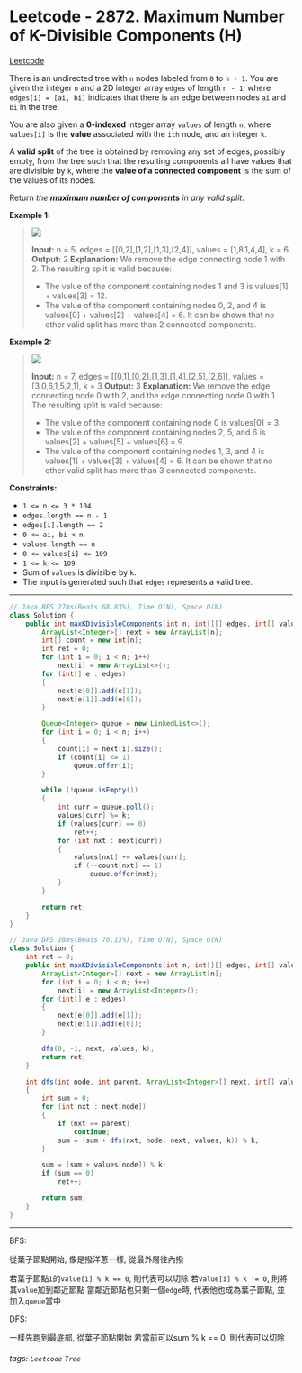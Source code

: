 # Leetcode - 2872. Maximum Number of K-Divisible Components (H)

[Leetcode](https://leetcode.com/problems/maximum-number-of-k-divisible-components/)

There is an undirected tree with `n` nodes labeled from `0` to `n - 1`. You are given the integer `n` and a 2D integer array `edges` of length `n - 1`, where `edges[i] = [ai, bi]` indicates that there is an edge between nodes `ai` and `bi` in the tree.

You are also given a **0-indexed** integer array `values` of length `n`, where `values[i]` is the **value** associated with the `ith` node, and an integer `k`.

A **valid split** of the tree is obtained by removing any set of edges, possibly empty, from the tree such that the resulting components all have values that are divisible by `k`, where the **value of a connected component** is the sum of the values of its nodes.

Return _the **maximum number of components** in any valid split_.

**Example 1:**

> ![](https://assets.leetcode.com/uploads/2023/08/07/example12-cropped2svg.jpg)
> 
> **Input:** n = 5, edges = [[0,2],[1,2],[1,3],[2,4]], values = [1,8,1,4,4], k = 6
> **Output:** 2
> **Explanation:** We remove the edge connecting node 1 with 2. The resulting split is valid because:
> - The value of the component containing nodes 1 and 3 is values[1] + values[3] = 12.
> - The value of the component containing nodes 0, 2, and 4 is values[0] + values[2] + values[4] = 6.
> It can be shown that no other valid split has more than 2 connected components.

**Example 2:**

> ![](https://assets.leetcode.com/uploads/2023/08/07/example21svg-1.jpg)
> 
> **Input:** n = 7, edges = [[0,1],[0,2],[1,3],[1,4],[2,5],[2,6]], values = [3,0,6,1,5,2,1], k = 3
> **Output:** 3
> **Explanation:** We remove the edge connecting node 0 with 2, and the edge connecting node 0 with 1. The resulting split is valid because:
> - The value of the component containing node 0 is values[0] = 3.
> - The value of the component containing nodes 2, 5, and 6 is values[2] + values[5] + values[6] = 9.
> - The value of the component containing nodes 1, 3, and 4 is values[1] + values[3] + values[4] = 6.
> It can be shown that no other valid split has more than 3 connected components.

**Constraints:**

-   `1 <= n <= 3 * 104`
-   `edges.length == n - 1`
-   `edges[i].length == 2`
-   `0 <= ai, bi < n`
-   `values.length == n`
-   `0 <= values[i] <= 109`
-   `1 <= k <= 109`
-   Sum of `values` is divisible by `k`.
-   The input is generated such that `edges` represents a valid tree.

---
```java
// Java BFS 27ms(Beats 68.83%), Time O(N), Space O(N)
class Solution {
    public int maxKDivisibleComponents(int n, int[][] edges, int[] values, int k) {
        ArrayList<Integer>[] next = new ArrayList[n];
        int[] count = new int[n];
        int ret = 0;
        for (int i = 0; i < n; i++)
            next[i] = new ArrayList<>();
        for (int[] e : edges)
        {
            next[e[0]].add(e[1]);
            next[e[1]].add(e[0]);
        }

        Queue<Integer> queue = new LinkedList<>();
        for (int i = 0; i < n; i++)
        {
            count[i] = next[i].size();
            if (count[i] <= 1)
                queue.offer(i);
        }

        while (!queue.isEmpty())
        {
            int curr = queue.poll();
            values[curr] %= k;
            if (values[curr] == 0)
                ret++;
            for (int nxt : next[curr])
            {
                values[nxt] += values[curr];
                if (--count[nxt] == 1)
                    queue.offer(nxt);
            }
        }

        return ret;
    }
}
```
```java
// Java DFS 26ms(Beats 70.13%), Time O(N), Space O(N)
class Solution {
    int ret = 0;
    public int maxKDivisibleComponents(int n, int[][] edges, int[] values, int k) {
        ArrayList<Integer>[] next = new ArrayList[n];
        for (int i = 0; i < n; i++)
            next[i] = new ArrayList<Integer>();
        for (int[] e : edges)
        {
            next[e[0]].add(e[1]);
            next[e[1]].add(e[0]);
        }

        dfs(0, -1, next, values, k);
        return ret;
    }

    int dfs(int node, int parent, ArrayList<Integer>[] next, int[] values, int k)
    {
        int sum = 0;
        for (int nxt : next[node])
        {
            if (nxt == parent)
                continue;
            sum = (sum + dfs(nxt, node, next, values, k)) % k;
        }

        sum = (sum + values[node]) % k;
        if (sum == 0)
            ret++;

        return sum;
    }
}
```

---

BFS:

從葉子節點開始, 像是撥洋蔥一樣, 從最外層往內撥

若葉子節點`i`的`value[i] % k == 0`, 則代表可以切除
若`value[i] % k != 0`, 則將其`value`加到鄰近節點
當鄰近節點也只剩一個`edge`時, 代表他也成為葉子節點, 並加入`queue`當中

DFS:

一樣先跑到最底部, 從葉子節點開始
若當前可以sum % k == 0, 則代表可以切除

###### tags: `Leetcode` `Tree`